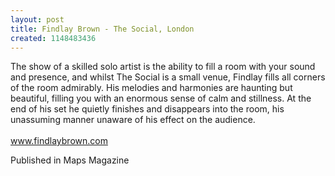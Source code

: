 ```yaml
---
layout: post
title: Findlay Brown - The Social, London
created: 1148483436
---
```

The show of a skilled solo artist is the ability to fill a room with your sound and presence, and whilst The Social is a small venue, Findlay fills all corners of the room admirably. His melodies and harmonies are haunting but beautiful, filling you with an enormous sense of calm and stillness. At the end of his set he quietly finishes and disappears into the room, his unassuming manner unaware of his effect on the audience.<br><br><a href='http://www.findlaybrown.com' target='_blank'>www.findlaybrown.com</a>


Published in Maps Magazine
